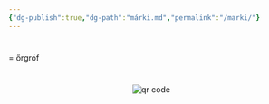 ```yaml
---
{"dg-publish":true,"dg-path":"márki.md","permalink":"/marki/"}
---
```


#

= őrgróf



#
<p style="text-align: center;"><img src="https://chart.googleapis.com/chart?cht=qr&chl=https://notes.andrasdenes.com/marki&chs=180x180&choe=UTF-8&chld=L|2" alt="qr code"></p>

